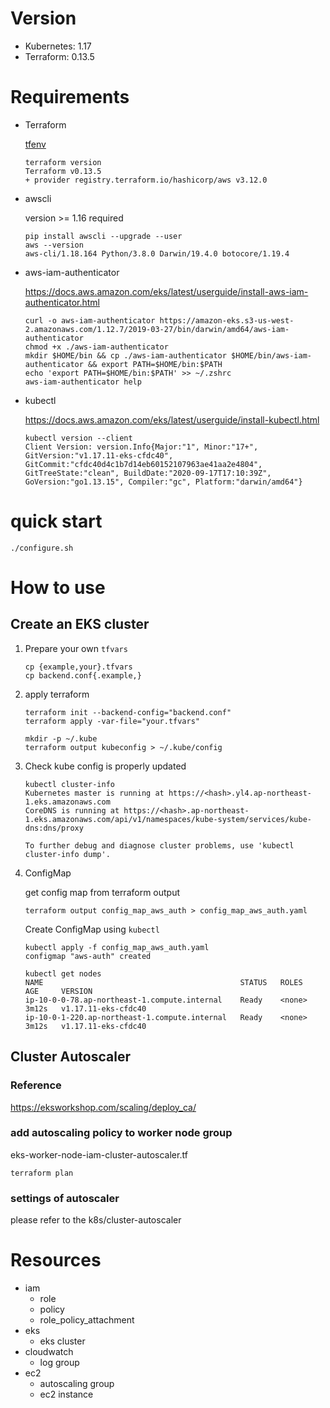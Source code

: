 # Version

- Kubernetes: 1.17
- Terraform: 0.13.5

# Requirements

- Terraform

    [tfenv](https://github.com/tfutils/tfenv)

    ```
    terraform version
    Terraform v0.13.5
    + provider registry.terraform.io/hashicorp/aws v3.12.0
    ```

- awscli

    version >= 1.16 required

    ```
    pip install awscli --upgrade --user
    aws --version
    aws-cli/1.18.164 Python/3.8.0 Darwin/19.4.0 botocore/1.19.4
    ```

- aws-iam-authenticator

    https://docs.aws.amazon.com/eks/latest/userguide/install-aws-iam-authenticator.html

    ```
    curl -o aws-iam-authenticator https://amazon-eks.s3-us-west-2.amazonaws.com/1.12.7/2019-03-27/bin/darwin/amd64/aws-iam-authenticator
    chmod +x ./aws-iam-authenticator
    mkdir $HOME/bin && cp ./aws-iam-authenticator $HOME/bin/aws-iam-authenticator && export PATH=$HOME/bin:$PATH
    echo 'export PATH=$HOME/bin:$PATH' >> ~/.zshrc
    aws-iam-authenticator help
    ```

- kubectl

    https://docs.aws.amazon.com/eks/latest/userguide/install-kubectl.html

    ```
    kubectl version --client
    Client Version: version.Info{Major:"1", Minor:"17+", GitVersion:"v1.17.11-eks-cfdc40", GitCommit:"cfdc40d4c1b7d14eb60152107963ae41aa2e4804", GitTreeState:"clean", BuildDate:"2020-09-17T17:10:39Z", GoVersion:"go1.13.15", Compiler:"gc", Platform:"darwin/amd64"}
    ```

# quick start

```
./configure.sh
```

# How to use

## Create an EKS cluster

1. Prepare your own `tfvars`

    ```
    cp {example,your}.tfvars
    cp backend.conf{.example,}
    ```

1. apply terraform

    ```
    terraform init --backend-config="backend.conf"
    terraform apply -var-file="your.tfvars"

    mkdir -p ~/.kube
    terraform output kubeconfig > ~/.kube/config
    ```

1. Check kube config is properly updated

    ```
    kubectl cluster-info
    Kubernetes master is running at https://<hash>.yl4.ap-northeast-1.eks.amazonaws.com
    CoreDNS is running at https://<hash>.ap-northeast-1.eks.amazonaws.com/api/v1/namespaces/kube-system/services/kube-dns:dns/proxy

    To further debug and diagnose cluster problems, use 'kubectl cluster-info dump'.
    ```

1. ConfigMap

    get config map from terraform output

    ```
    terraform output config_map_aws_auth > config_map_aws_auth.yaml
    ```

    Create ConfigMap using `kubectl`

    ```
    kubectl apply -f config_map_aws_auth.yaml
    configmap "aws-auth" created
    ```

    ```
    kubectl get nodes
    NAME                                            STATUS   ROLES    AGE     VERSION
    ip-10-0-0-78.ap-northeast-1.compute.internal    Ready    <none>   3m12s   v1.17.11-eks-cfdc40
    ip-10-0-1-220.ap-northeast-1.compute.internal   Ready    <none>   3m12s   v1.17.11-eks-cfdc40
    ```

## Cluster Autoscaler

### Reference

https://eksworkshop.com/scaling/deploy_ca/


### add autoscaling policy to worker node group

eks-worker-node-iam-cluster-autoscaler.tf

```
terraform plan
```

### settings of autoscaler

please refer to the k8s/cluster-autoscaler

# Resources

- iam
    - role
    - policy
    - role_policy_attachment
- eks
    - eks cluster
- cloudwatch
    - log group
- ec2
    - autoscaling group
    - ec2 instance
